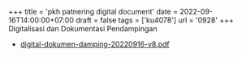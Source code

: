 +++
title = 'pkh patnering digital document'
date = 2022-09-16T14:00:00+07:00
draft = false
tags = ['ku4078']
url = '0928'
+++
Digitalisasi dan Dokumentasi Pendampingan
<!--more-->

+ [digital-dokumen-damping-20220916-v8.pdf](https://zenodo.org/doi/10.5281/zenodo.7084453)
